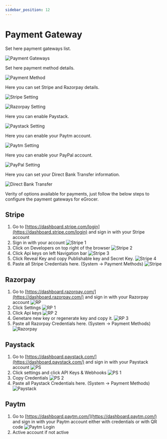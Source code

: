 ```yaml
---
sidebar_position: 12
---
```


# Payment Gateway

Set here payment gateways list.

![Payment Gateways](/img/admin-panel/payment_gateways.png)

Set here payment method details.

![Payment Method](/img/admin-panel/payment_method.png)

Here you can set Stripe and Razorpay details.

![Stripe Setting](/img/admin-panel/stripe_setting.png)

![Razorpay Setting](/img/admin-panel/razorpay_setting.png)

Here you can enable Paystack.

![Paystack Setting](/img/admin-panel/paystack_setting.png)

Here you can enable your Paytm account.

![Paytm Setting](/img/admin-panel/paytm_setting.png)

Here you can enable your PayPal account.

![PayPal Setting](/img/admin-panel/paypal_setting.png)

Here you can set your Direct Bank Transfer information.

![Direct Bank Transfer](/img/admin-panel/direct_bank_transfer.png)

Verity of options available for payments, just follow the below steps to configure the payment gateways for eGrocer.

## Stripe

1. Go to [https://dashboard.stripe.com/login](https://dashboard.stripe.com/login) and sign in with your Stripe account
2. Sign in with your account
   ![Stripe 1](/img/admin-panel/stripe1.webp)
3. Click on Developers on top right of the browser
   ![Stripe 2](/img/admin-panel/stripe2.webp)
4. Click Api keys on left Navigation bar
   ![Stripe 3](/img/admin-panel/stripe3.webp)
5. Click Reveal Key and copy Publishable key and Secret Key.
   ![Stripe 4](/img/admin-panel/stripe4.webp)
6. Paste all Stripe Credentials here. (System -> Payment Methods)
   ![Stripe](/img/admin-panel/stripe.webp)

## Razorpay

1. Go to [https://dashboard.razorpay.com/](https://dashboard.razorpay.com/) and sign in with your Razorpay account
   ![RP](/img/admin-panel/rp.webp)
2. Click Settings
   ![RP 1](/img/admin-panel/rp1.webp)
3. Click Api keys
   ![RP 2](/img/admin-panel/rp2.webp)
4. Genetare new key or regenerate key and copy it.
   ![RP 3](/img/admin-panel/rp3.webp)
5. Paste all Razorpay Credentials here. (System -> Payment Methods)
   ![Razorpay](/img/admin-panel/razorpay.webp)

## Paystack

1. Go to [https://dashboard.paystack.com/](https://dashboard.paystack.com/) and sign in with your Paystack account
   ![PS](/img/admin-panel/ps.webp)
2. Click settings and click API Keys & Webhooks
   ![PS 1](/img/admin-panel/ps1.webp)
3. Copy Credentials
   ![PS 2](/img/admin-panel/ps2.webp)
4. Paste all Paystack Credentials here. (System -> Payment Methods)
   ![Paystack](/img/admin-panel/paystack.webp)

## Paytm

1. Go to [https://dashboard.paytm.com/](https://dashboard.paytm.com/) and sign in with your Paytm account either with credentials or with QR code
   ![Paytm Login](/img/admin-panel/paytm-login.webp)
2. Active account if not active
